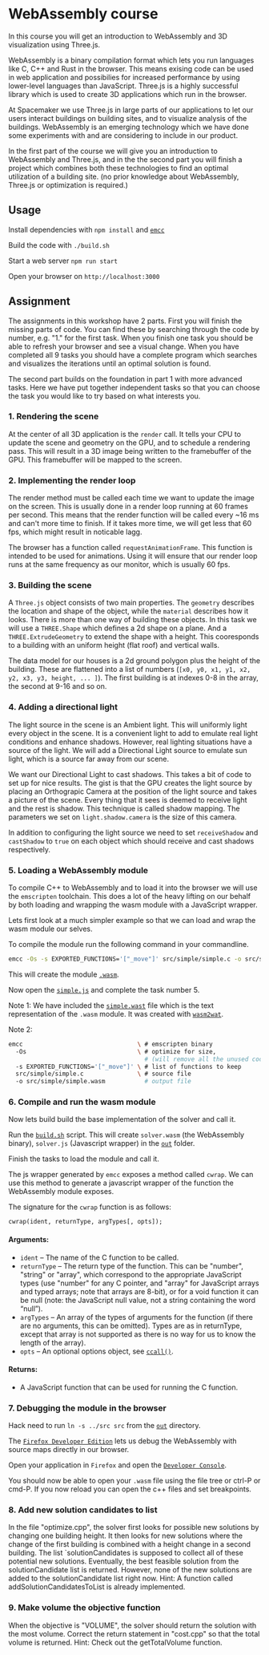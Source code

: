 # WebAssembly course

In this course you will get an introduction to WebAssembly and 3D visualization using Three.js.

WebAssembly is a binary compilation format which lets you run languages like C, C++ and Rust in the browser.
This means exising code can be used in web application and possibilies for increased performance by using lower-level languages than JavaScript.
Three.js is a highly successful library which is used to create 3D applications which run in the browser.

At Spacemaker we use Three.js in large parts of our applications to let our users interact buildings on
building sites, and to visualize analysis of the buildings. WebAssembly is an emerging technology
which we have done some experiments with and are considering to include in our product.

In the first part of the course we will give you an introduction to WebAssembly and Three.js, and in the
the second part you will finish a project which combines both these technologies to find an optimal
utilization of a building site. (no prior knowledge about WebAssembly, Three.js or optimization is required.)

## Usage

Install dependencies with `npm install` and [`emcc`](https://emscripten.org/docs/getting_started/downloads.html)

Build the code with `./build.sh`

Start a web server `npm run start`

Open your browser on `http://localhost:3000`

## Assignment

The assignments in this workshop have 2 parts. First you will finish the
missing parts of code. You can find these by searching through the code by
number, e.g. "1." for the first task. When you finish one task you should be
able to refresh your browser and see a visual change. When you have completed
all 9 tasks you should have a complete program which searches and visualizes
the iterations until an optimal solution is found.

The second part builds on the foundation in part 1 with more advanced tasks.
Here we have put together independent tasks so that you can choose the task
you would like to try based on what interests you.

### 1. Rendering the scene

At the center of all 3D application is the `render` call. It tells your CPU
to update the scene and geometry on the GPU, and to schedule a rendering pass.
This will result in a 3D image being written to the framebuffer of the GPU.
This framebuffer will be mapped to the screen.

### 2. Implementing the render loop

The render method must be called each time we want to update the image on
the screen. This is usually done in a render loop running at 60 frames per
second. This means that the render function will be called every ~16 ms
and can't more time to finish. If it takes more time, we will get
less that 60 fps, which might result in noticable lagg.

The browser has a function called `requestAnimationFrame`. This function
is intended to be used for animations. Using it will ensure that our
render loop runs at the same frequency as our monitor, which is usually
60 fps.

### 3. Building the scene

A `Three.js` object consists of two main properties. The `geometry`
describes the location and shape of the object, while the `material`
describes how it looks. There is more than one way of building these
objects. In this task we will use a `THREE.Shape` which defines
a 2d shape on a plane. And a `THREE.ExtrudeGeometry` to extend the shape
with a height. This cooresponds to a building with an uniform height (flat roof) and vertical
walls.

The data model for our houses is a 2d ground polygon plus the height
of the building. These are flattened into a list of numbers
(`[x0, y0, x1, y1, x2, y2, x3, y3, height, ... ]`). The first building
is at indexes 0-8 in the array, the second at 9-16 and so on.

### 4. Adding a directional light

The light source in the scene is an Ambient light. This will uniformly
light every object in the scene. It is a convenient light to add to emulate
real light conditions and enhance shadows. However, real lighting situations
have a source of the light. We will add a Directional Light source to emulate
sun light, which is a source far away from our scene.

We want our Directional Light to cast shadows. This takes a bit of code to
set up for nice results. The gist is that the GPU creates the light source
by placing an Orthograpic Camera at the position of the light source and takes
a picture of the scene. Every thing that it sees is deemed to receive light
and the rest is shadow. This technique is called shadow mapping.
The parameters we set on `light.shadow.camera` is the size of this camera.

In addition to configuring the light source we need to set `receiveShadow`
and `castShadow` to `true` on each object which should receive and cast
shadows respectively.

### 5. Loading a WebAssembly module

To compile C++ to WebAssembly and to load it into the browser we will use
the `emscripten` toolchain. This does a lot of the heavy lifting on our behalf
by both loading and wrapping the wasm module with a JavaScript wrapper.

Lets first look at a much simpler example so that we can load and wrap the wasm
module our selves.

To compile the module run the following command in your commandline.

```bash
emcc -Os -s EXPORTED_FUNCTIONS='["_move"]' src/simple/simple.c -o src/simple/simple.wasm
```

This will create the module [`.wasm`](src/simple/simple.wasm).

Now open the [`simple.js`](src/simple/simple.js) and complete the task number 5.

Note 1: We have included the [`simple.wast`](src/simple/simple.wast) file which is the text
representation of the `.wasm` module. It was created with [`wasm2wat`](https://github.com/WebAssembly/wabt).

Note 2:

```bash
emcc                                \ # emscripten binary
  -Os                               \ # optimize for size,
                                      # (will remove all the unused code)
  -s EXPORTED_FUNCTIONS='["_move"]' \ # list of functions to keep
  src/simple/simple.c               \ # source file
  -o src/simple/simple.wasm           # output file
```

### 6. Compile and run the wasm module

Now lets build build the base implementation of the solver and call it.

Run the [`build.sh`](build.sh) script. This will create `solver.wasm` (the WebAssembly binary),
`solver.js` (Javascript wrapper) in the [`out`](out) folder.

Finish the tasks to load the module and call it.

The js wrapper generated by `emcc` exposes a method called `cwrap`.
We can use this method to generate a javascript wrapper of the
function the WebAssembly module exposes.

The signature for the `cwrap` function is as follows:

```
cwrap(ident, returnType, argTypes[, opts]);
```

#### Arguments:

- `ident` – The name of the C function to be called.
- `returnType` – The return type of the function. This can be "number", "string" or "array", which correspond to the appropriate JavaScript types (use "number" for any C pointer, and "array" for JavaScript arrays and typed arrays; note that arrays are 8-bit), or for a void function it can be null (note: the JavaScript null value, not a string containing the word “null”).
- `argTypes` – An array of the types of arguments for the function (if there are no arguments, this can be omitted). Types are as in returnType, except that array is not supported as there is no way for us to know the length of the array).
- `opts` – An optional options object, see [`ccall()`](https://emscripten.org/docs/api_reference/preamble.js.html#ccall).

#### Returns:

- A JavaScript function that can be used for running the C function.

### 7. Debugging the module in the browser

Hack need to run `ln -s ../src src` from the [`out`](out) directory.

The [`Firefox Developer Edition`](https://www.mozilla.org/nb-NO/firefox/developer/)
lets us debug the WebAssembly with source maps directly in our browser.

Open your application in `Firefox` and open the [`Developer Console`](https://developer.mozilla.org/en-US/docs/Tools/Web_Console/Opening_the_Web_Console).

You should now be able to open your `.wasm` file using the file tree or ctrl-P or cmd-P. If you now reload you can open the c++ files and set breakpoints.


### 8. Add new solution candidates to list
In the file "optimize.cpp", the solver first looks for possible new solutions by changing one building height. It then
looks for new solutions where the change of the first building is combined with a height change in a second building.
The list `solutionCandidates is supposed to collect all of these potential new solutions. Eventually, the best feasible
solution from the solutionCandidate list is returned. However, none of the new solutions are added to the
solutionCandidate list right now. Hint: A function called addSolutionCandidatesToList is already implemented.


### 9. Make volume the objective function
When the objective is "VOLUME", the solver should return the solution with the most volume. Correct the return
statement in "cost.cpp" so that the total volume is returned. Hint: Check out the getTotalVolume function.
